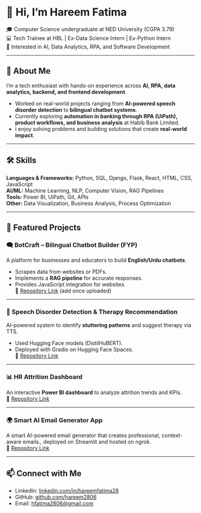 # 👋 Hi, I’m Hareem Fatima  

🎓 Computer Science undergraduate at NED University (CGPA 3.79)  
💻 Tech Trainee at HBL | Ex-Data Science Intern | Ex-Python Intern  
🌱 Interested in AI, Data Analytics, RPA, and Software Development  

---

## 🚀 About Me  
I’m a tech enthusiast with hands-on experience across **AI, RPA, data analytics, backend, and frontend development**.  
- Worked on real-world projects ranging from **AI-powered speech disorder detection** to **bilingual chatbot systems**.  
- Currently exploring **automation in banking through RPA (UiPath), product workflows, and business analysis** at Habib Bank Limited.  
- I enjoy solving problems and building solutions that create **real-world impact**.  

---

## 🛠️ Skills  
**Languages & Frameworks:** Python, SQL, Django, Flask, React, HTML, CSS, JavaScript  
**AI/ML:** Machine Learning, NLP, Computer Vision, RAG Pipelines  
**Tools:** Power BI, UiPath, Git, APIs  
**Other:** Data Visualization, Business Analysis, Process Optimization  

---

## 📌 Featured Projects  

### 🗨️ BotCraft – Bilingual Chatbot Builder (FYP)  
A platform for businesses and educators to build **English/Urdu chatbots**.  
- Scrapes data from websites or PDFs.  
- Implements a **RAG pipeline** for accurate responses.  
- Provides JavaScript integration for websites.  
🔗 [Repository Link](https://github.com/ArishaAhmed/FYDP) (add once uploaded)

---

### 🎤 Speech Disorder Detection & Therapy Recommendation  
AI-powered system to identify **stuttering patterns** and suggest therapy via TTS.  
- Used Hugging Face models (DistilHuBERT).  
- Deployed with Gradio on Hugging Face Spaces.  
🔗 [Repository Link](https://github.com/Onaiza-Reaz/Stuttering-Detection-Recommendation-System-AI-Challenge)

---

### 📊 HR Attrition Dashboard  
An interactive **Power BI dashboard** to analyze attrition trends and KPIs.  
🔗 [Repository Link](https://github.com/hareem2806/HR_AttritionAnalysis)

---

### 🌍 Smart AI Email Generator App 
A smart AI-powered email generator that creates professional, context-aware emails., deployed on Streamlit and hosted on ngrok.  
🔗 [Repository Link](https://github.com/hareem2806/Smart-Email-Generator-App.git)

---

## 📫 Connect with Me  
- LinkedIn: [linkedin.com/in/hareemfatima28](https://www.linkedin.com/in/hareemfatima28)  
- GitHub: [github.com/hareem2806](https://github.com/hareem2806)  
- Email: hfatima2806@gmail.com  

